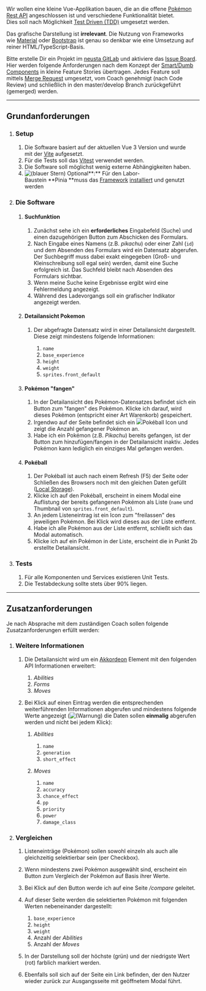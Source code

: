 Wir wollen eine kleine Vue-Applikation bauen, die an die offene [Pokémon Rest API](https://pokeapi.co/) angeschlossen ist und verschiedene Funktionalität bietet.\
Dies soll nach Möglichkeit [Test Driven (TDD)](https://de.wikipedia.org/wiki/Testgetriebene_Entwicklung) umgesetzt werden.

Das grafische Darstellung ist **irrelevant**. Die Nutzung von Frameworks wie [Material](https://material.angular.io/) oder [Bootstrap](https://ng-bootstrap.github.io/#/home) ist genau so denkbar wie eine Umsetzung auf reiner HTML/TypeScript-Basis.

Bitte erstelle Dir ein Projekt im [neusta GitLab](https://gitlab.neusta.de/) und aktiviere das [Issue Board](https://docs.gitlab.com/ee/user/project/issue_board.html). Hier werden folgende Anforderungen nach dem Konzept der [Smart/Dumb Components](https://blog.angular-university.io/angular-2-smart-components-vs-presentation-components-whats-the-difference-when-to-use-each-and-why/) in kleine Feature Stories übertragen. Jedes Feature soll mittels [Merge Request](https://docs.gitlab.com/ee/user/project/merge_requests/) umgesetzt, vom Coach genehmigt (nach Code Review) und schließlich in den master/develop Branch zurückgeführt (gemerged) werden.

* * * * *

Grundanforderungen
------------------

1.  ### **Setup**

    1.  Die Software basiert auf der aktuellen Vue 3 Version und wurde mit der [Vite](https://vitejs.dev/guide/) aufgesetzt.
    2.  Für die Tests soll das [Vitest](https://vitest.dev/) verwendet werden.
    3.  Die Software soll möglichst wenig externe Abhängigkeiten haben.
    4.  ![(blauer Stern)](https://ci3.googleusercontent.com/proxy/chNBTUUd4FzvZxk6lxYVQcs3cN24LW0juuTPfvSxLUHlhHf_8LrNOPhJTc7u8wDeKrmGwNC8aAu5T39ekrj0TBlRFrWpn-INuEOVZWzUk-jl_8ly_a9WGkyC81g2NfeofSd9iqkHK3MtZEL-c0O0uSxznA=s0-d-e1-ft#https://portal.neusta.de/confluence/s/-fsgvm7/8703/98yf4s/_/images/icons/emoticons/star_blue.svg) Optional**:** Für den Labor-Baustein **Pinia **muss das [Framework](https://ngrx.io/) [installiert](https://pinia.vuejs.org/) und genutzt werden

2.  ### **Die Software**

    1.  #### Suchfunktion

        1.  Zunächst sehe ich ein **erforderliches** Eingabefeld (Suche) und einen dazugehörigen Button zum Abschicken des Formulars.
        2.  Nach Eingabe eines Namens (z.B. *pikachu*) oder einer Zahl (`id`) und dem Absenden des Formulars wird ein Datensatz abgerufen. Der Suchbegriff muss dabei exakt eingegeben (Groß- und Kleinschreibung soll egal sein) werden, damit eine Suche erfolgreich ist. Das Suchfeld bleibt nach Absenden des Formulars sichtbar.
        3.  Wenn meine Suche keine Ergebnisse ergibt wird eine Fehlermeldung angezeigt.
        4.  Während des Ladevorgangs soll ein grafischer Indikator angezeigt werden.

    2.  #### Detailansicht Pokemon

        1.  Der abgefragte Datensatz wird in einer Detailansicht dargestellt. Diese zeigt mindestens folgende Informationen: 

            1.  `name`
            2.  `base_experience`
            3.  `height`
            4.  `weight`
            5.  `sprites.front_default`

    3.  #### Pokémon "fangen"

        1.  In der Detailansicht des Pokémon-Datensatzes befindet sich ein Button zum "fangen" des Pokémon. Klicke ich darauf, wird dieses Pokémon (entspricht einer Art Warenkorb) gespeichert.
        2.  Irgendwo auf der Seite befindet sich ein ![](https://ci4.googleusercontent.com/proxy/mhtmjI2XjPiXDxlOrq7FAAZeGw43fGl58uZVpHNedfV3rs8z0_SPUBEKfwEfH0bq2wCKMiU-fBx5dvrq7cnwhGkoSxLwNEEN4HEwwUAtfhHM1-xVCeREbNj-VIB3Bjbntcg4_4Hot6Jq76Uy66G7boneL9189zLfMTuq8KL35ELoHwhFnnXJPfse9MEJKoknaJA=s0-d-e1-ft#https://portal.neusta.de/confluence/download/thumbnails/365297821/poke-ball.png?version=1&modificationDate=1625644113000&api=v2)Pokéball Icon und zeigt die Anzahl gefangener Pokémon an.
        3.  Habe ich ein Pokémon (z.B. *Pikachu*) bereits gefangen, ist der Button zum hinzufügen/fangen in der Detailansicht inaktiv. Jedes Pokémon kann lediglich ein einziges Mal gefangen werden.

    4.  #### Pokéball

        1.  Der Pokéball ist auch nach einem Refresh (F5) der Seite oder Schließen des Browsers noch mit den gleichen Daten gefüllt ([Local Storage](https://developer.mozilla.org/de/docs/Web/API/Window/localStorage)).
        2.  Klicke ich auf den Pokéball, erscheint in einem Modal eine Auflistung der bereits gefangenen Pokémon als Liste (`name` und Thumbnail von `sprites.front_default`).
        3.  An jedem Listeneintrag ist ein Icon zum "freilassen" des jeweiligen Pokémon. Bei Klick wird dieses aus der Liste entfernt.
        4.  Habe ich alle Pokémon aus der Liste entfernt, schließt sich das Modal automatisch.
        5.  Klicke ich auf ein Pokémon in der Liste, erscheint die in Punkt 2b erstellte Detailansicht.

3.  ### **Tests** 

    1.  Für alle Komponenten und Services existieren Unit Tests.
    2.  Die Testabdeckung sollte stets über 90% liegen.

* * * * *

Zusatzanforderungen
-------------------

Je nach Absprache mit dem zuständigen Coach sollen folgende Zusatzanforderungen erfüllt werden:

1.  ### Weitere Informationen

    1.  Die Detailansicht wird um ein [Akkordeon](https://en.wikipedia.org/wiki/Accordion_(GUI)) Element mit den folgenden API Informationen erweitert:

        1.  *Abilities*
        2.  *Forms*
        3.  *Moves*

    2.  Bei Klick auf einen Eintrag werden die entsprechenden weiterführenden Informationen abgerufen und mindestens folgende Werte angezeigt (![(Warnung)](https://ci3.googleusercontent.com/proxy/XNaf6h0igfXmxadSYTmXtknQMUfHN2LI1kApdoeb3B1PJBwxAqsn6M9eHALRGLVizGmCeYMg-ZkMMHE-vrRVTPBiT2jZNfbuJONdHMacBGdKV2t050ksCmguQp_qZtCkxsldyDJQZTuC2wchlpi1kY0=s0-d-e1-ft#https://portal.neusta.de/confluence/s/-fsgvm7/8703/98yf4s/_/images/icons/emoticons/warning.svg) die Daten sollen **einmalig** abgerufen werden und nicht bei jedem Klick):

        1.  *Abilities*

            1.  `name`
            2.  `generation`
            3.  `short_effect`

        2.  *Moves*

            1.  `name`
            2.  `accuracy`
            3.  `chance_effect`
            4.  `pp`
            5.  `priority`
            6.  `power`
            7.  `damage_class`

2.  ### Vergleichen

    1.  Listeneinträge (Pokémon) sollen sowohl einzeln als auch alle gleichzeitig selektierbar sein (per Checkbox).
    2.  Wenn mindestens zwei Pokémon ausgewählt sind, erscheint ein Button zum Vergleich der Pokémon auf Basis ihrer Werte.
    3.  Bei Klick auf den Button werde ich auf eine Seite */compare* geleitet.
    4.  Auf dieser Seite werden die selektierten Pokémon mit folgenden Werten nebeneinander dargestellt:

        1.  `base_experience`
        2.  `height`
        3.  `weight`
        4.  Anzahl der *Abilities*
        5.  Anzahl der *Moves*

    5.  In der Darstellung soll der höchste (grün) und der niedrigste Wert (rot) farblich markiert werden.
    6.  Ebenfalls soll sich auf der Seite ein Link befinden, der den Nutzer wieder zurück zur Ausgangsseite mit geöffnetem Modal führt.
